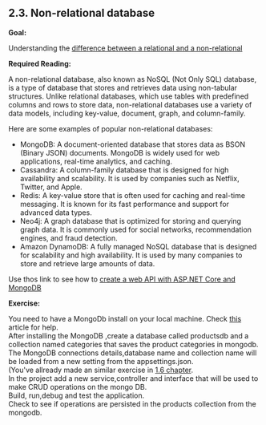 ## 2.3. Non-relational database

**Goal:** 

Understanding the [difference between a relational and a non-relational](https://www.integrate.io/blog/the-sql-vs-nosql-difference/)

**Required Reading:** 

A non-relational database, also known as NoSQL (Not Only SQL) database, is a type of database that stores and retrieves data using non-tabular structures. Unlike relational databases, which use tables with predefined columns and rows to store data, non-relational databases use a variety of data models, including key-value, document, graph, and column-family.

Here are some examples of popular non-relational databases:  
 - MongoDB: A document-oriented database that stores data as BSON (Binary JSON) documents. MongoDB is widely used for web applications, real-time analytics, and caching.
 - Cassandra: A column-family database that is designed for high availability and scalability. It is used by companies such as Netflix, Twitter, and Apple.
 - Redis: A key-value store that is often used for caching and real-time messaging. It is known for its fast performance and support for advanced data types.
 - Neo4j: A graph database that is optimized for storing and querying graph data. It is commonly used for social networks, recommendation engines, and fraud detection.
 - Amazon DynamoDB: A fully managed NoSQL database that is designed for scalability and high availability. It is used by many companies to store and retrieve large amounts of data.

Use thos link to see how to [create a web API with ASP.NET Core and MongoDB](https://docs.microsoft.com/en-us/aspnet/core/tutorials/first-mongo-app?view=aspnetcore-6.0&tabs=visual-studio)

**Exercise:**

You need to have a MongoDb install on your local machine.
Check [this](https://www.mongodb.com/docs/manual/tutorial/install-mongodb-on-windows/) article for help.  
After installing the MongoDB ,create a database called productsdb and a collection named categories that saves the product categories in mongodb.     
The MongoDB connections details,database name and collection name will be loaded from a new setting from the appsettings.json.  
(You've allready made an similar exercise in [1.6 chapter](https://github.com/msg-CareerPaths/csharp-training/blob/main/chapters/106-configuration.md).    
In the project add a new service,controller and interface that will be used to make CRUD operations on the mongo DB.   
Build, run,debug  and test the application.    
Check to see if operations are persisted in the products collection from the mongodb.    
